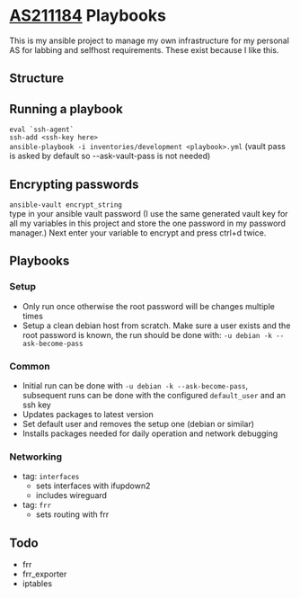 # [AS211184](https://bgp.he.net/AS211184) Playbooks

This is my ansible project to manage my own infrastructure for my personal AS for labbing and selfhost requirements. These exist because I like this.

## Structure

## Running a playbook
``eval `ssh-agent` ``   
`ssh-add <ssh-key here>`      
`ansible-playbook -i inventories/development <playbook>.yml` (vault pass is asked by default so --ask-vault-pass is not needed)

## Encrypting passwords
`ansible-vault encrypt_string`    
type in your ansible vault password (I use the same generated vault key for all my variables in this project and store the one password in my password manager.)
Next enter your variable to encrypt and press ctrl+d twice.

## Playbooks
### Setup
- Only run once otherwise the root password will be changes multiple times
- Setup a clean debian host from scratch. Make sure a user exists and the root password is known, the run should be done with: `-u debian -k --ask-become-pass`

### Common
- Initial run can be done with `-u debian -k --ask-become-pass`, subsequent runs can be done with the configured `default_user` and an ssh key
- Updates packages to latest version
- Set default user and removes the setup one (debian or similar)
- Installs packages needed for daily operation and network debugging

### Networking
- tag: `interfaces`
  - sets interfaces with ifupdown2
  - includes wireguard
- tag: `frr`
  - sets routing with frr

## Todo
- frr
- frr_exporter
- iptables

